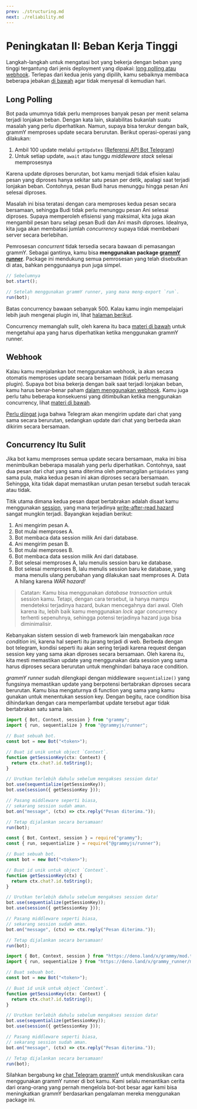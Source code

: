 ```yaml
---
prev: ./structuring.md
next: ./reliability.md
---
```


# Peningkatan II: Beban Kerja Tinggi

Langkah-langkah untuk mengatasi bot yang bekerja dengan beban yang tinggi tergantung dari jenis deployment yang dipakai: [long polling atau webhook](../guide/deployment-types.md).
Terlepas dari kedua jenis yang dipilih, kamu sebaiknya membaca beberapa jebakan [di bawah](#concurrency-itu-sulit) agar tidak menyesal di kemudian hari.

## Long Polling

Bot pada umumnya tidak perlu memproses banyak pesan per menit selama terjadi lonjakan beban.
Dengan kata lain, skalabilitas bukanlah suatu masalah yang perlu diperhatikan.
Namun, supaya bisa terukur dengan baik, grammY memproses update secara berurutan.
Berikut operasi-operasi yang dilakukan:

1. Ambil 100 update melalui `getUpdates` ([Referensi API Bot Telegram](https://core.telegram.org/bots/api#getupdates))
2. Untuk setiap update, `await` atau tunggu _middleware stack_ selesai memprosesnya

Karena update diproses berurutan, bot kamu menjadi tidak efisien kalau pesan yang diproses hanya sekitar satu pesan per detik, apalagi saat terjadi lonjakan beban.
Contohnya, pesan Budi harus menunggu hingga pesan Ani selesai diproses.

Masalah ini bisa teratasi dengan cara memproses kedua pesan secara bersamaan, sehingga Budi tidak perlu menunggu pesan Ani selesai diproses.
Supaya memperoleh efisiensi yang maksimal, kita juga akan mengambil pesan baru selagi pesan Budi dan Ani masih diproses.
Idealnya, kita juga akan membatasi jumlah _concurrency_ supaya tidak membebani server secara berlebihan.

Pemrosesan _concurrent_ tidak tersedia secara bawaan di pemasangan grammY.
Sebagai gantinya, kamu bisa **menggunakan package [grammY runner](../plugins/runner.md)**.
Package ini mendukung semua pemrosesan yang telah disebutkan di atas, bahkan penggunaanya pun juga simpel.

```ts
// Sebelumnya
bot.start();

// Setelah menggunakan grammY runner, yang mana meng-export `run`.
run(bot);
```

Batas concurrency bawaan sebanyak 500.
Kalau kamu ingin mempelajari lebih jauh mengenai plugin ini, lihat [halaman berikut](../plugins/runner.md).

Concurrency memanglah sulit, oleh karena itu baca [materi di bawah](#concurrency-itu-sulit) untuk mengetahui apa yang harus diperhatikan ketika menggunakan grammY runner.

## Webhook

Kalau kamu menjalankan bot menggunakan webhook, ia akan secara otomatis memproses update secara bersamaan (tidak perlu memasang plugin).
Supaya bot bisa bekerja dengan baik saat terjadi lonjakan beban, kamu harus benar-benar paham [dalam menggunakan webhook](../guide/deployment-types.md#bagaimana-cara-menggunakan-webhook).
Kamu juga perlu tahu beberapa konsekuensi yang ditimbulkan ketika menggunakan concurrency, lihat [materi di bawah](#concurrency-itu-sulit).

[Perlu diingat](../guide/deployment-types.md#mengakhiri-request-webhook-tepat-waktu) juga bahwa Telegram akan mengirim update dari chat yang sama secara berurutan, sedangkan update dari chat yang berbeda akan dikirim secara bersamaan.

## Concurrency Itu Sulit

Jika bot kamu memproses semua update secara bersamaan, maka ini bisa menimbulkan beberapa masalah yang perlu diperhatikan.
Contohnya, saat dua pesan dari chat yang sama diterima oleh pemanggilan `getUpdates` yang sama pula, maka kedua pesan ini akan diproses secara bersamaan.
Sehingga, kita tidak dapat memastikan urutan pesan tersebut sudah teracak atau tidak.

Titik utama dimana kedua pesan dapat bertabrakan adalah disaat kamu menggunakan [session](../plugins/session.md), yang mana terjadinya [write-after-read hazard](https://en.wikipedia.org/wiki/Hazard_(computer_architecture)#Write_after_read_(WAR)) sangat mungkin terjadi.
Bayangkan kejadian berikut:

1. Ani mengirim pesan A.
2. Bot mulai memproses A.
3. Bot membaca data session milik Ani dari database.
4. Ani mengirim pesan B.
5. Bot mulai memproses B.
6. Bot membaca data session milik Ani dari database.
7. Bot selesai memproses A, lalu menulis session baru ke database.
8. Bot selesai memproses B, lalu menulis session baru ke database, yang mana menulis ulang perubahan yang dilakukan saat memproses A.
   Data A hilang karena _WAR hazard!_

> Catatan: Kamu bisa menggunakan _database transaction_ untuk session kamu. Tetapi, dengan cara tersebut, ia hanya mampu mendeteksi terjadinya hazard, bukan mencegahnya dari awal.
> Oleh karena itu, lebih baik kamu menggunakan _lock_ agar concurrency terhenti sepenuhnya, sehingga potensi terjadinya hazard juga bisa diminimalisir.

Kebanyakan sistem session di web framework lain mengabaikan _race condition_ ini, karena hal seperti itu jarang terjadi di web.
Berbeda dengan bot telegram, kondisi seperti itu akan sering terjadi karena request dengan session key yang sama akan diproses secara bersamaan.
Oleh karena itu, kita mesti memastikan update yang menggunakan data session yang sama harus diproses secara berurutan untuk menghindari bahaya race condition.

_grammY runner_ sudah dilengkapi dengan middleware `sequentialize()` yang fungsinya memastikan update yang berpotensi bertabrakan diproses secara berurutan.
Kamu bisa mengaturnya di function yang sama yang kamu gunakan untuk menentukan session key.
Dengan begitu, race condition bisa dihindarkan dengan cara memperlambat update tersebut agar tidak bertabrakan satu sama lain.

<CodeGroup>
  <CodeGroupItem title="TypeScript" active>

```ts
import { Bot, Context, session } from "grammy";
import { run, sequentialize } from "@grammyjs/runner";

// Buat sebuah bot.
const bot = new Bot("<token>");

// Buat id unik untuk object `Context`.
function getSessionKey(ctx: Context) {
  return ctx.chat?.id.toString();
}

// Urutkan terlebih dahulu sebelum mengakses session data!
bot.use(sequentialize(getSessionKey));
bot.use(session({ getSessionKey }));

// Pasang middleware seperti biasa,
// sekarang session sudah aman.
bot.on("message", (ctx) => ctx.reply("Pesan diterima."));

// Tetap dijalankan secara bersamaan!
run(bot);
```

</CodeGroupItem>

<CodeGroupItem title="JavaScript">

```ts
const { Bot, Context, session } = require("grammy");
const { run, sequentialize } = require("@grammyjs/runner");

// Buat sebuah bot.
const bot = new Bot("<token>");

// Buat id unik untuk object `Context`.
function getSessionKey(ctx) {
  return ctx.chat?.id.toString();
}

// Urutkan terlebih dahulu sebelum mengakses session data!
bot.use(sequentialize(getSessionKey));
bot.use(session({ getSessionKey }));

// Pasang middleware seperti biasa,
// sekarang session sudah aman.
bot.on("message", (ctx) => ctx.reply("Pesan diterima."));

// Tetap dijalankan secara bersamaan!
run(bot);
```

</CodeGroupItem>
 <CodeGroupItem title="Deno">

```ts
import { Bot, Context, session } from "https://deno.land/x/grammy/mod.ts";
import { run, sequentialize } from "https://deno.land/x/grammy_runner/mod.ts";

// Buat sebuah bot.
const bot = new Bot("<token>");

// Buat id unik untuk object `Context`.
function getSessionKey(ctx: Context) {
  return ctx.chat?.id.toString();
}

// Urutkan terlebih dahulu sebelum mengakses session data!
bot.use(sequentialize(getSessionKey));
bot.use(session({ getSessionKey }));

// Pasang middleware seperti biasa,
// sekarang session sudah aman.
bot.on("message", (ctx) => ctx.reply("Pesan diterima."));

// Tetap dijalankan secara bersamaan!
run(bot);
```

</CodeGroupItem>
</CodeGroup>

Silahkan bergabung ke [chat Telegram grammY](https://t.me/grammyjs) untuk mendiskusikan cara menggunakan grammY runner di bot kamu.
Kami selalu menantikan cerita dari orang-orang yang pernah mengelola bot-bot besar agar kami bisa meningkatkan grammY berdasarkan pengalaman mereka menggunakan package ini.

